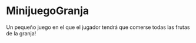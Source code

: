 # MinijuegoGranja
Un pequeño juego en el que el jugador tendrá que comerse todas las frutas de la granja!
